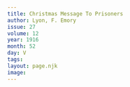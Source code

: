 ```yaml
---
title: Christmas Message To Prisoners
author: Lyon, F. Emory
issue: 27
volume: 12
year: 1916
month: 52
day: V
tags:
layout: page.njk
image:
---
```



